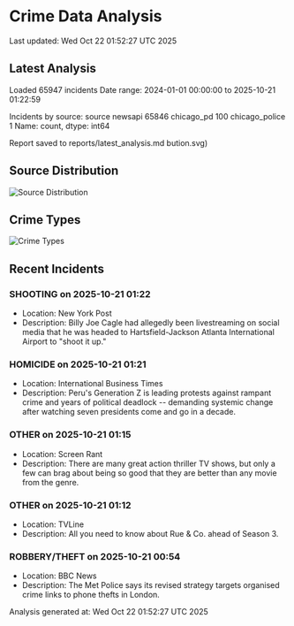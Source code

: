 # Crime Data Analysis
Last updated: Wed Oct 22 01:52:27 UTC 2025

## Latest Analysis

Loaded 65947 incidents
Date range: 2024-01-01 00:00:00 to 2025-10-21 01:22:59

Incidents by source:
source
newsapi           65846
chicago_pd          100
chicago_police        1
Name: count, dtype: int64

Report saved to reports/latest_analysis.md
bution.svg)

## Source Distribution
![Source Distribution](images/source_distribution.svg)

## Crime Types
![Crime Types](images/crime_types.svg)

## Recent Incidents

### SHOOTING on 2025-10-21 01:22
- Location: New York Post
- Description: Billy Joe Cagle had allegedly been livestreaming on social media that he was headed to Hartsfield-Jackson Atlanta International Airport to "shoot it up."


### HOMICIDE on 2025-10-21 01:21
- Location: International Business Times
- Description: Peru's Generation Z is leading protests against rampant crime and years of political deadlock -- demanding systemic change after watching seven presidents come and go in a decade.


### OTHER on 2025-10-21 01:15
- Location: Screen Rant
- Description: There are many great action thriller TV shows, but only a few can brag about being so good that they are better than any movie from the genre.


### OTHER on 2025-10-21 01:12
- Location: TVLine
- Description: All you need to know about Rue & Co. ahead of Season 3.


### ROBBERY/THEFT on 2025-10-21 00:54
- Location: BBC News
- Description: The Met Police says its revised strategy targets organised crime links to phone thefts in London.

Analysis generated at: Wed Oct 22 01:52:27 UTC 2025
